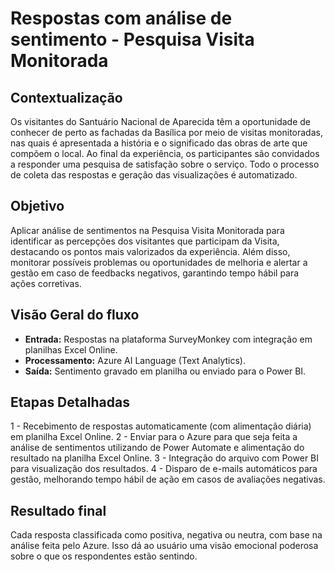 # Respostas com análise de sentimento - Pesquisa Visita Monitorada

## Contextualização
Os visitantes do Santuário Nacional de Aparecida têm a oportunidade de conhecer de perto as fachadas da Basílica por meio de visitas monitoradas, nas quais é apresentada a história e o significado das obras de arte que compõem o local. Ao final da experiência, os participantes são convidados a responder uma pesquisa de satisfação sobre o serviço. Todo o processo de coleta das respostas e geração das visualizações é automatizado.

## Objetivo
Aplicar análise de sentimentos na Pesquisa Visita Monitorada para identificar as percepções dos visitantes que participam da Visita, destacando os pontos mais valorizados da experiência. Além disso, monitorar possíveis problemas ou oportunidades de melhoria e alertar a gestão em caso de feedbacks negativos, garantindo tempo hábil para ações corretivas.

## Visão Geral do fluxo
- __Entrada:__ Respostas na plataforma SurveyMonkey com integração em planilhas Excel Online.
- __Processamento:__ Azure AI Language (Text Analytics).
- __Saída:__ Sentimento gravado em planilha ou enviado para o Power BI.

## Etapas Detalhadas
1 - Recebimento de respostas automaticamente (com alimentação diária) em planilha Excel Online.
2 - Enviar para o Azure para que seja feita a análise de sentimentos utilizando de Power Automate e alimentação do resultado na planilha Excel Online.
3 - Integração do arquivo com Power BI para visualização dos resultados.
4 - Disparo de e-mails automáticos para gestão, melhorando tempo hábil de ação em casos de avaliações negativas.

## Resultado final
Cada resposta classificada como positiva, negativa ou neutra, com base na análise feita pelo Azure. Isso dá ao usuário uma visão emocional poderosa sobre o que os respondentes estão sentindo.
